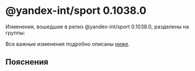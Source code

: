 # @yandex-int/sport 0.1038.0

<!-- ЧЕЛОВЕЧЕСКОЕ ВСТУПЛЕНИЕ -->

Изменения, вошедшие в релиз @yandex-int/sport 0.1038.0, разделены на группы:

Все важные изменения подробно описаны [ниже](#Пояснения).

## Пояснения

